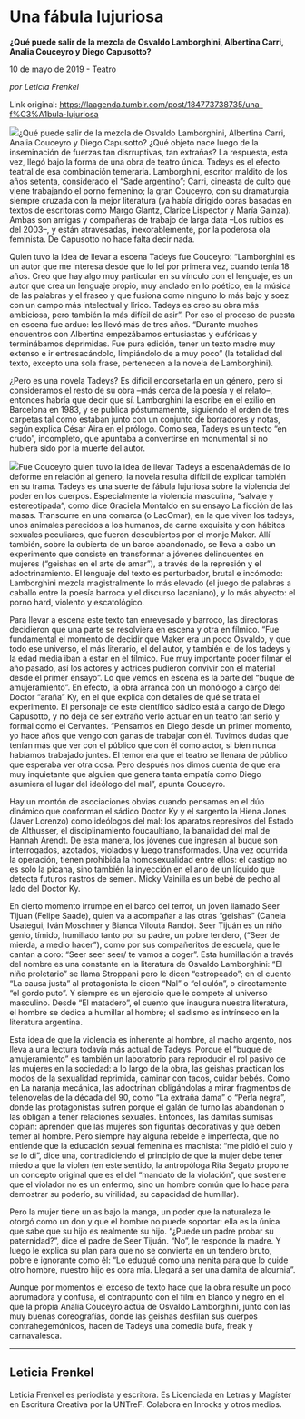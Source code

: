 # Una fábula lujuriosa

**¿Qué puede salir de la mezcla de Osvaldo Lamborghini, Albertina Carri, Analia Couceyro y Diego Capusotto?**

10 de mayo de 2019 - Teatro

_por Leticia Frenkel_

Link original: https://laagenda.tumblr.com/post/184773738735/una-f%C3%A1bula-lujuriosa

![](https://64.media.tumblr.com/93713a1635618f84594b27d686279845/be55fa3513aecd81-a0/s500x750/1702571de761533b7fee442f80c172941fa291b4.png)¿Qué puede salir de la mezcla de Osvaldo Lamborghini, Albertina Carri, Analia Couceyro y Diego Capusotto? ¿Qué objeto nace luego de la inseminación de fuerzas tan disrruptivas, tan extrañas? La respuesta, esta vez, llegó bajo la forma de una obra de teatro única. Tadeys es el efecto teatral de esa combinación temeraria. Lamborghini, escritor maldito de los años setenta, considerado el “Sade argentino”; Carri, cineasta de culto que viene trabajando el porno femenino; la gran Couceyro, con su dramaturgia siempre cruzada con la mejor literatura (ya había dirigido obras basadas en textos de escritoras como Margo Glantz, Clarice Lispector y María Gainza). Ambas son amigas y compañeras de trabajo de larga data –Los rubios es del 2003–, y están atravesadas, inexorablemente, por la poderosa ola feminista. De Capusotto no hace falta decir nada.


Quien tuvo la idea de llevar a escena Tadeys fue Couceyro: “Lamborghini es un autor que me interesa desde que lo leí por primera vez, cuando tenía 18 años. Creo que hay algo muy particular en su vínculo con el lenguaje, es un autor que crea un lenguaje propio, muy anclado en lo poético, en la música de las palabras y el fraseo y que fusiona como ninguno lo más bajo y soez con un campo más intelectual y lírico. Tadeys es creo su obra más ambiciosa, pero también la más difícil de asir”. Por eso el proceso de puesta en escena fue arduo: les llevó más de tres años. “Durante muchos encuentros con Albertina empezábamos entusiastas y eufóricas y terminábamos deprimidas. Fue pura edición, tener un texto madre muy extenso e ir entresacándolo, limpiándolo de a muy poco” (la totalidad del texto, excepto una sola frase, pertenecen a la novela de Lamborghini).


¿Pero es una novela Tadeys? Es difícil encorsetarla en un género, pero si consideramos el resto de su obra –más cerca de la poesía y el relato–, entonces habría que decir que sí. Lamborghini la escribe en el exilio en Barcelona en 1983, y se publica póstumamente, siguiendo el orden de tres carpetas tal como estaban junto con un conjunto de borradores y notas, según explica César Aira en el prólogo. Como sea, Tadeys es un texto “en crudo”, incompleto, que apuntaba a convertirse en monumental si no hubiera sido por la muerte del autor. 


![](https://64.media.tumblr.com/93713a1635618f84594b27d686279845/be55fa3513aecd81-a0/s500x750/1702571de761533b7fee442f80c172941fa291b4.png)Fue Couceyro quien tuvo la idea de llevar Tadeys a escenaAdemás de lo deforme en relación al género, la novela resulta difícil de explicar también en su trama. Tadeys es una suerte de fábula lujuriosa sobre la violencia del poder en los cuerpos. Especialmente la violencia masculina, “salvaje y estereotipada”, como dice Graciela Montaldo en su ensayo La ficción de las masas. Transcurre en una comarca (o LacOmar), en la que viven los tadeys, unos animales parecidos a los humanos, de carne exquisita y con hábitos sexuales peculiares, que fueron descubiertos por el monje Maker. Allí también, sobre la cubierta de un barco abandonado, se lleva a cabo un experimento que consiste en transformar a jóvenes delincuentes en mujeres (“geishas en el arte de amar”), a través de la represión y el adoctrinamiento. El lenguaje del texto es perturbador, brutal e incómodo: Lamborghini mezcla magistralmente lo más elevado (el juego de palabras a caballo entre la poesía barroca y el discurso lacaniano), y lo más abyecto: el porno hard, violento y escatológico.


Para llevar a escena este texto tan enrevesado y barroco, las directoras decidieron que una parte se resolviera en escena y otra en fílmico. “Fue fundamental el momento de decidir que Maker era un poco Osvaldo, y que todo ese universo, el más literario, el del autor, y también el de los tadeys y la edad media iban a estar en el fílmico. Fue muy importante poder filmar el año pasado, así los actores y actrices pudieron convivir con el material desde el primer ensayo”. Lo que vemos en escena es la parte del “buque de amujeramiento”. En efecto, la obra arranca con un monólogo a cargo del Doctor “araña” Ky, en el que explica con detalles de qué se trata el experimento. El personaje de este científico sádico está a cargo de Diego Capusotto, y no deja de ser extraño verlo actuar en un teatro tan serio y formal como el Cervantes. “Pensamos en Diego desde un primer momento, yo hace años que vengo con ganas de trabajar con él. Tuvimos dudas que tenían más que ver con el público que con él como actor, si bien nunca habíamos trabajado juntes. El temor era que el teatro se llenara de público que esperaba ver otra cosa. Pero después nos dimos cuenta de que era muy inquietante que alguien que genera tanta empatía como Diego asumiera el lugar del ideólogo del mal”, apunta Couceyro.


Hay un montón de asociaciones obvias cuando pensamos en el dúo dinámico que conforman el sádico Doctor Ky y el sargento la Hiena Jones (Javer Lorenzo) como ideólogos del mal: los aparatos represivos del Estado de Althusser, el disciplinamiento foucaultiano, la banalidad del mal de Hannah Arendt. De esta manera, los jóvenes que ingresan al buque son interrogados, azotados, violados y luego transformados. Una vez ocurrida la operación, tienen prohibida la homosexualidad entre ellos: el castigo no es solo la picana, sino también la inyección en el ano de un líquido que detecta futuros rastros de semen. Micky Vainilla es un bebé de pecho al lado del Doctor Ky.


En cierto momento irrumpe en el barco del terror, un joven llamado Seer Tijuan (Felipe Saade), quien va a acompañar a las otras “geishas” (Canela Usategui, Iván Moschner y Bianca Vilouta Rando). Seer Tijuán es un niño genio, tímido, humillado tanto por su padre, un pobre tendero, (“Seer de mierda, a medio hacer”), como por sus compañeritos de escuela, que le cantan a coro: “Seer seer seer/ te vamos a coger”. Esta humillación a través del nombre es una constante en la literatura de Osvaldo Lamborghini: “El niño proletario” se llama Stroppani pero le dicen “estropeado”; en el cuento “La causa justa” al protagonista le dicen “Nal” o “el culón”, o directamente “el gordo puto”. Y siempre es un ejercicio que le compete al universo masculino. Desde “El matadero”, el cuento que inaugura nuestra literatura, el hombre se dedica a humillar al hombre; el sadismo es intrínseco en la literatura argentina.


Esta idea de que la violencia es inherente al hombre, al macho argento, nos lleva a una lectura todavía más actual de Tadeys. Porque el “buque de amujeramiento” es también un laboratorio para reproducir el rol pasivo de las mujeres en la sociedad: a lo largo de la obra, las geishas practican los modos de la sexualidad reprimida, caminar con tacos, cuidar bebés. Como en La naranja mecánica, las adoctrinan obligándolas a mirar fragmentos de telenovelas de la década del 90, como “La extraña dama” o “Perla negra”, donde las protagonistas sufren porque el galán de turno las abandonan o las obligan a tener relaciones sexuales. Entonces, las damitas sumisas copian: aprenden que las mujeres son figuritas decorativas y que deben temer al hombre. Pero siempre hay alguna rebelde e imperfecta, que no entiende que la educación sexual femenina es machista: “me pidió el culo y se lo di”, dice una, contradiciendo el principio de que la mujer debe tener miedo a que la violen (en este sentido, la antropóloga Rita Segato propone un concepto original que es el del “mandato de la violación”, que sostiene que el violador no es un enfermo, sino un hombre común que lo hace para demostrar su poderío, su virilidad, su capacidad de humillar).


Pero la mujer tiene un as bajo la manga, un poder que la naturaleza le otorgó como un don y que el hombre no puede soportar: ella es la única que sabe que su hijo es realmente su hijo. “¿Puede un padre probar su paternidad?”, dice el padre de Seer Tijuán. “No”, le responde la madre. Y luego le explica su plan para que no se convierta en un tendero bruto, pobre e ignorante como él: “Lo eduqué como una nenita para que lo cuide otro hombre, nuestro hijo es obra mía. Llegará a ser una damita de alcurnia”. 


Aunque por momentos el exceso de texto hace que la obra resulte un poco abrumadora y confusa, el contrapunto con el film en blanco y negro en el que la propia Analía Couceyro actúa de Osvaldo Lamborghini, junto con las muy buenas coreografías, donde las geishas desfilan sus cuerpos contrahegemónicos, hacen de Tadeys una comedia bufa, freak y carnavalesca. 




---

Leticia Frenkel
---------------

Leticia Frenkel es periodista y escritora. Es Licenciada en Letras y Magíster en Escritura Creativa por la UNTreF. Colabora en Inrocks y otros medios.
 

